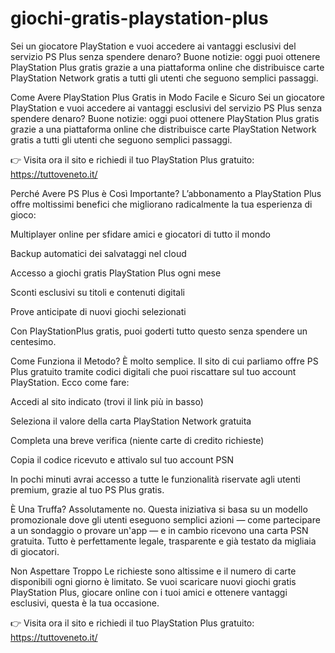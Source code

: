 # giochi-gratis-playstation-plus
Sei un giocatore PlayStation e vuoi accedere ai vantaggi esclusivi del servizio PS Plus senza spendere denaro? Buone notizie: oggi puoi ottenere PlayStation Plus gratis grazie a una piattaforma online che distribuisce carte PlayStation Network gratis a tutti gli utenti che seguono semplici passaggi.

Come Avere PlayStation Plus Gratis in Modo Facile e Sicuro
Sei un giocatore PlayStation e vuoi accedere ai vantaggi esclusivi del servizio PS Plus senza spendere denaro? Buone notizie: oggi puoi ottenere PlayStation Plus gratis grazie a una piattaforma online che distribuisce carte PlayStation Network gratis a tutti gli utenti che seguono semplici passaggi.

👉 Visita ora il sito e richiedi il tuo PlayStation Plus gratuito: https://tuttoveneto.it/

Perché Avere PS Plus è Così Importante?
L’abbonamento a PlayStation Plus offre moltissimi benefici che migliorano radicalmente la tua esperienza di gioco:

Multiplayer online per sfidare amici e giocatori di tutto il mondo

Backup automatici dei salvataggi nel cloud

Accesso a giochi gratis PlayStation Plus ogni mese

Sconti esclusivi su titoli e contenuti digitali

Prove anticipate di nuovi giochi selezionati

Con PlayStationPlus gratis, puoi goderti tutto questo senza spendere un centesimo.

Come Funziona il Metodo?
È molto semplice. Il sito di cui parliamo offre PS Plus gratuito tramite codici digitali che puoi riscattare sul tuo account PlayStation. Ecco come fare:

Accedi al sito indicato (trovi il link più in basso)

Seleziona il valore della carta PlayStation Network gratuita

Completa una breve verifica (niente carte di credito richieste)

Copia il codice ricevuto e attivalo sul tuo account PSN

In pochi minuti avrai accesso a tutte le funzionalità riservate agli utenti premium, grazie al tuo PS Plus gratis.

È Una Truffa?
Assolutamente no. Questa iniziativa si basa su un modello promozionale dove gli utenti eseguono semplici azioni — come partecipare a un sondaggio o provare un'app — e in cambio ricevono una carta PSN gratuita. Tutto è perfettamente legale, trasparente e già testato da migliaia di giocatori.

Non Aspettare Troppo
Le richieste sono altissime e il numero di carte disponibili ogni giorno è limitato. Se vuoi scaricare nuovi giochi gratis PlayStation Plus, giocare online con i tuoi amici e ottenere vantaggi esclusivi, questa è la tua occasione.

👉 Visita ora il sito e richiedi il tuo PlayStation Plus gratuito: https://tuttoveneto.it/
